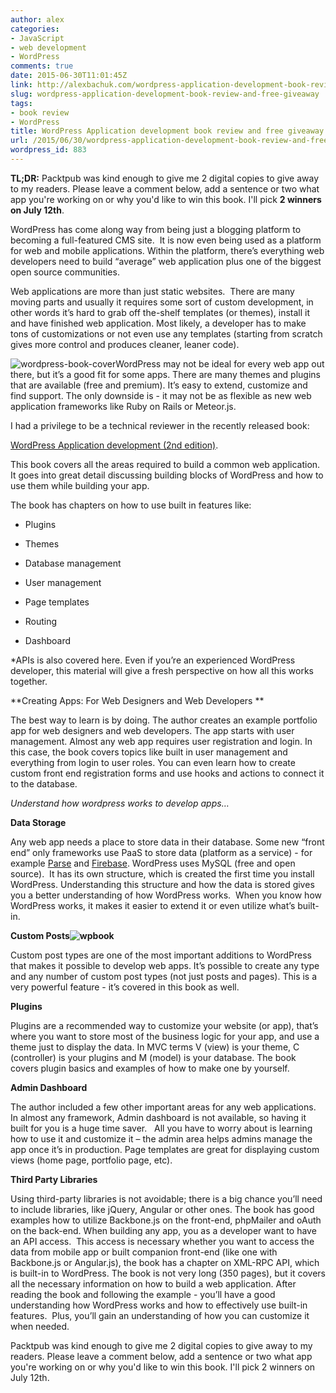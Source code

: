 ```yaml
---
author: alex
categories:
- JavaScript
- web development
- WordPress
comments: true
date: 2015-06-30T11:01:45Z
link: http://alexbachuk.com/wordpress-application-development-book-review-and-free-giveaway/
slug: wordpress-application-development-book-review-and-free-giveaway
tags:
- book review
- WordPress
title: WordPress Application development book review and free giveaway
url: /2015/06/30/wordpress-application-development-book-review-and-free-giveaway/
wordpress_id: 883
---
```


**TL;DR:** Packtpub was kind enough to give me 2 digital copies to give away to my readers. Please leave a comment below, add a sentence or two what app you're working on or why you'd like to win this book. I'll pick **2 winners on July 12th**.

WordPress has come along way from being just a blogging platform to becoming a full-featured CMS site.  It is now even being used as a platform for web and mobile applications. Within the platform, there’s everything web developers need to build “average” web application plus one of the biggest open source communities.

Web applications are more than just static websites.  There are many moving parts and usually it requires some sort of custom development, in other words it’s hard to grab off the-shelf templates (or themes), install it and have finished web application. Most likely, a developer has to make tons of customizations or not even use any templates (starting from scratch gives more control and produces cleaner, leaner code).

![wordpress-book-cover](http://alexbachuk.com/wp-content/uploads/2015/06/wordpress-book-cover-232x300.jpg)WordPress may not be ideal for every web app out there, but it’s a good fit for some apps. There are many themes and plugins that are available (free and premium). It’s easy to extend, customize and find support. The only downside is - it may not be as flexible as new web application frameworks like Ruby on Rails or Meteor.js.

I had a privilege to be a technical reviewer in the recently released book:

[WordPress Application development (2nd edition)](http://www.amazon.com/gp/product/1782174397/ref=as_li_tl?ie=UTF8&camp=1789&creative=9325&creativeASIN=1782174397&linkCode=as2&tag=alexbachukcom-20&linkId=4D27WRZI2JAIOANV).

This book covers all the areas required to build a common web application. It goes into great detail discussing building blocks of WordPress and how to use them while building your app.

The book has chapters on how to use built in features like:



	
  * Plugins

	
  * Themes

	
  * Database management

	
  * User management

	
  * Page templates

	
  * Routing

	
  * Dashboard


*APIs is also covered here. Even if you’re an experienced WordPress developer, this material will give a fresh perspective on how all this works together.



**Creating Apps: For Web Designers and Web Developers **

The best way to learn is by doing. The author creates an example portfolio app for web designers and web developers. The app starts with user management. Almost any web app requires user registration and login. In this case, the book covers topics like built in user management and everything from login to user roles. You can even learn how to create custom front end registration forms and use hooks and actions to connect it to the database.

_Understand how wordpress works to develop apps…_

**Data Storage**

Any web app needs a place to store data in their database. Some new “front end” only frameworks use PaaS to store data (platform as a service) - for example [Parse](https://www.parse.com/) and [Firebase](https://www.firebase.com/). WordPress uses MySQL (free and open source).  It has its own structure, which is created the first time you install WordPress. Understanding this structure and how the data is stored gives you a better understanding of how WordPress works.  When you know how WordPress works, it makes it easier to extend it or even utilize what’s built-in.

**Custom Posts![wpbook](http://alexbachuk.com/wp-content/uploads/2015/06/wpbook-300x300.png)**

Custom post types are one of the most important additions to WordPress that makes it possible to develop web apps. It’s possible to create any type and any number of custom post types (not just posts and pages). This is a very powerful feature - it’s covered in this book as well.

**Plugins**

Plugins are a recommended way to customize your website (or app), that’s where you want to store most of the business logic for your app, and use a theme just to display the data. In MVC terms V (view) is your theme, C (controller) is your plugins and M (model) is your database. The book covers plugin basics and examples of how to make one by yourself.

**Admin Dashboard**

The author included a few other important areas for any web applications. In almost any framework, Admin dashboard is not available, so having it built for you is a huge time saver.   All you have to worry about is learning how to use it and customize it – the admin area helps admins manage the app once it’s in production. Page templates are great for displaying custom views (home page, portfolio page, etc).

**Third Party Libraries**

Using third-party libraries is not avoidable; there is a big chance you’ll need to include libraries, like jQuery, Angular or other ones. The book has good examples how to utilize Backbone.js on the front-end, phpMailer and oAuth on the back-end. When building any app, you as a developer want to have an API access.  This access is necessary whether you want to access the data from mobile app or built companion front-end (like one with Backbone.js or Angular.js), the book has a chapter on XML-RPC API, which is built-in to WordPress.
The book is not very long (350 pages), but it covers all the necessary information on how to build a web application. After reading the book and following the example - you’ll have a good understanding how WordPress works and how to effectively use built-in features.  Plus, you’ll gain an understanding of how you can customize it when needed.

Packtpub was kind enough to give me 2 digital copies to give away to my readers. Please leave a comment below, add a sentence or two what app you're working on or why you'd like to win this book. I'll pick 2 winners on July 12th.

